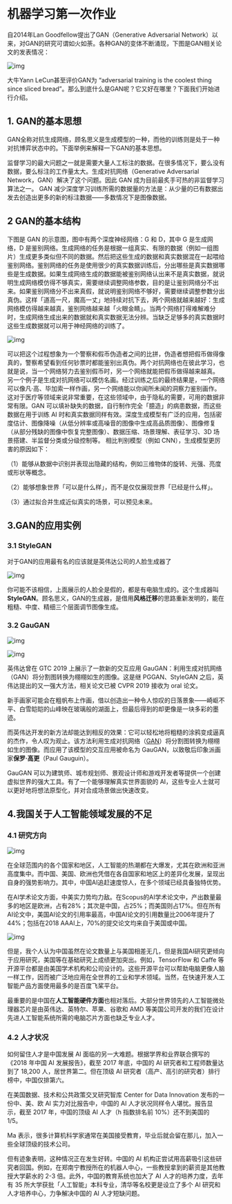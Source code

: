 # 机器学习第一次作业

 自2014年Lan Goodfellow提出了GAN（Generative Adversarial Network）以来，对GAN的研究可谓如火如荼。各种GAN的变体不断涌现，下图是GAN相关论文的发表情况： 

 ![img](https://pic1.zhimg.com/80/v2-8fb3a568c252eeae621bd250ccb8b2cc_720w.jpg)

大牛Yann LeCun甚至评价GAN为 “adversarial training is the coolest thing since sliced bread”。那么到底什么是GAN呢？它又好在哪里？下面我们开始进行介绍。 

## 1. GAN的基本思想

 GAN全称对抗生成网络，顾名思义是生成模型的一种，而他的训练则是处于一种对抗博弈状态中的。下面举例来解释一下GAN的基本思想。

监督学习的最大问题之一就是需要大量人工标注的数据。在很多情况下，要么没有数据，要么标注的工作量太大。生成对抗网络（Generative Adversarial Network，GAN）解决了这个问题。因此 GAN 成为目前最炙手可热的非监督学习算法之一。 GAN 减少深度学习训练所需的数据量的方法是：从少量的已有数据出发去创造出更多的新的标注数据——多数情况下是图像数据。

## 2 GAN的基本结构

下图是 GAN 的示意图，图中有两个深度神经网络：G 和 D，其中 G 是生成网络，D 是鉴别网络。生成网络的任务是根据一组真实、有限的数据（例如一组图片）生成更多类似但不同的数据。然后把这些生成的数据和真实数据混在一起喂给鉴别网络。鉴别网络的任务是使用很少的真实数据训练后，分出哪些是真实数据哪些是生成数据。如果生成网络生成的数据能被鉴别网络认出来不是真实数据，就说明生成网络模仿得不够真实，需要继续调整网络参数，目的是让鉴别网络分不出来。如果鉴别网络分不出来真假，就说明鉴别网络不够好，需要继续调整参数分出真伪。这样「道高一尺，魔高一丈」地持续对抗下去，两个网络就越来越好：生成网络模仿得越来越真，鉴别网络越来越「火眼金睛」。当两个网络打得难解难分时，生成网络生成出来的数据就和真实数据无法分辨。当缺乏足够多的真实数据时这些生成数据就可以用于神经网络的训练了。

 ![img](https://pic1.zhimg.com/80/v2-146ac53a1415309ddd4694936f56039e_1440w.jpg) 

可以把这个过程想象为一个警察和假币伪造者之间的比拼，伪造者想把假币做得像真的，警察希望看到任何钞票时都能鉴别出真伪。两个对抗网络也在彼此学习，也就是说，当一个网络努力去鉴别假币时，另一个网络就能把假币做得越来越真。 另一个例子是生成对抗网络可以模仿名画。经过训练之后的最终结果是，一个网络可以像凡·高、毕加索一样作画，另一个网络能以你闻所未闻的洞察力鉴别画作。这对于医疗等领域来说非常重要，在这些领域中，由于隐私的需要，可用的数据非常有限。GAN 可以填补缺失的数据，自行制作完全「臆造」的病患数据，而这些数据在用于训练 AI 时和真实数据同样有效。深度生成模型有广泛的应用，包括密度估计、图像降噪（从低分辨率或高噪音的图像中生成高品质图像）、图像修复（从部分残缺的图像中恢复完整图像）、数据压缩、场景理解、表征学习、3D 场景搭建、半监督分类或分级控制等。 相比判别模型（例如 CNN），生成模型更厉害的原因如下： 

（1）能够从数据中识别并表现出隐藏的结构，例如三维物体的旋转、光强、亮度或形状等概念。

（2）能够想象世界「可以是什么样」，而不是仅仅展现世界「已经是什么样」。 

（3）通过拟合并生成近似真实的场景，可以预见未来。

## 3.GAN的应用实例

### 3.1 StyleGAN

对于GAN的应用最有名的应该就是英伟达公司的人脸生成器了

  ![img](https://pic1.zhimg.com/v2-a04f8cb0bc75c253feac80ae9b683adc_b.webp) 

你可能不该相信，上面展示的人脸全是假的，都是有电脑生成的。这个生成器叫**StyleGAN**。顾名思义，GAN的生成器，是借用**风格迁移**的思路重新发明的，能在粗糙、中度、精细三个层面调节图像生成。 

### **3.2    GauGAN** 

 ![img](https://image.jiqizhixin.com/uploads/editor/1ac58b2b-e378-4466-a565-d1efa9f22d33/640.gif) 

 ![img](https://image.jiqizhixin.com/uploads/editor/5d115fa9-3d08-4f19-a19a-65c3b82a63b7/640.gif) 

 英伟达曾在 GTC 2019  上展示了一款新的交互应用 GauGAN：利用生成对抗网络（GAN）将分割图转换为栩栩如生的图像。这是继 PGGAN、StyleGAN 之后，英伟达提出的又一强大方法，相关论文已被 CVPR 2019 接收为 oral 论文。 

新手画家可能会在粗帆布上作画，借以创造出一种令人惊叹的日落景象——崎岖不平、白雪皑皑的山峰映在玻璃般的湖面上，但最后得到的却更像是一块多彩的墨迹。

而英伟达开发的新方法却能达到相反的效果：它可以轻松地将粗糙的涂鸦变成逼真的杰作，令人叹为观止。该方法利用生成对抗网络（[GAN](https://mp.weixin.qq.com/cgi-bin/appmsg?t=media/appmsg_edit&action=edit&type=10&appmsgid=503275178&isMul=1&token=1758195884&lang=zh_CN)）将分割图转换为栩栩如生的图像。而应用了该模型的交互应用被命名为 GauGAN，以致敬后印象派画家**保罗·高更**（Paul Gauguin）。

GauGAN 可以为建筑师、城市规划师、景观设计师和游戏开发者等提供一个创建虚拟世界的强大工具。有了一个能够理解真实世界面貌的 AI，这些专业人士就可以更好地将想法原型化，并对合成场景做出快速改变。



## 4.我国关于人工智能领域发展的不足

### 4.1 研究方向

 ![img](https://image.jiqizhixin.com/uploads/editor/501db201-9912-4ec7-8e9e-35bdfa687262/640.png) 

在全球范围内的各个国家和地区，人工智能的热潮都在大爆发，尤其在欧洲和亚洲高度集中。而中国、美国、欧洲也凭借在各自国家和地区上的差异化发展，呈现出自身的强势影响力。其中，中国AI追赶速度惊人，在多个领域已经具备独特优势。

在AI学术论文方面，中美实力势均力敌。在Scopus的AI学术论文中，产出数量最多的地区是欧洲，占有28%；其次是中国，占25%；而美国则占17%。但在所有AI论文中，美国AI论文的引用率最高，中国AI论文的引用数量比2006年提升了44%；包括在2018 AAAI上，70%的提交论文均来自于美国或中国。

 ![img](https://image.jiqizhixin.com/uploads/editor/eb33d972-a936-40ed-afc5-0a7c6642edb7/640.jpeg) 

但是，我个人认为中国虽然在论文数量上与美国相差无几，但是我国AI研究更倾向于应用研究，美国等在基础研究上成绩更加突出。例如，TensorFlow 和 Caffe 等开源平台都是由美国学术机构和公司设计的。这些开源平台可以帮助电脑更像人脑一样工作，因而被广泛地应用在全世界的工业和学术领域。当然，在快速开发人工智能产品方面使用最多的是百度飞桨平台。

最重要的是中国在**人工智能硬件方面**也相对落后。大部分世界领先的人工智能微处理器芯片是由英伟达、英特尔、苹果、谷歌和 AMD 等美国公司开发的我们在设计先进人工智能系统所需的电脑芯片方面也缺乏专业人才。

### 4.2 人才状况

如何留住人才是中国发展 AI 面临的另一大难题。根据学界和业界联合撰写的《2018 年中国 AI 发展报告》，截至 2017 年底，中国的 AI 研究者和工程师数量达到了 18,200 人，居世界第二。但在顶级 AI 研究者（高产、高引的研究者）排行榜中，中国仅排第六。

在美国数据、技术和公共政策交叉研究智库 Center for Data Innovation 发布的一份中、美、欧 AI 实力对比报告中，中国的 AI 人才状况同样令人堪忧。报告显示，截至 2017 年，中国的顶级 AI 人才（h 指数排名前 10%）还不到美国的 1/5。

Ma 表示，很多计算机科学家通常在美国接受教育，毕业后就会留在那儿，加入一些全球顶级的技术公司。

但有迹象表明，这种情况正在发生好转。中国的 AI 机构正尝试用高薪吸引这些研究者回国。例如，在郑南宁教授所在的机器人中心，一些教授拿到的薪资是其他教授大学薪水的 2-3 倍。此外，中国的教育系统也加大了 AI 人才的培养力度，去年有 35 所大学获批「人工智能」本科专业，清华等名校更是设立了多个 AI 研究和人才培养中心，力争解决中国的 AI 人才短缺问题。
